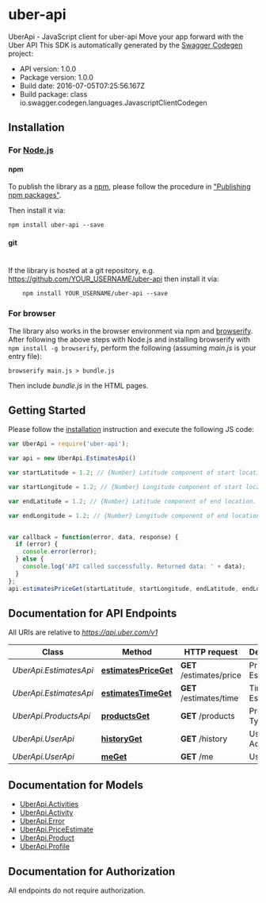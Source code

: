 # uber-api

UberApi - JavaScript client for uber-api
Move your app forward with the Uber API
This SDK is automatically generated by the [Swagger Codegen](https://github.com/swagger-api/swagger-codegen) project:

- API version: 1.0.0
- Package version: 1.0.0
- Build date: 2016-07-05T07:25:56.167Z
- Build package: class io.swagger.codegen.languages.JavascriptClientCodegen

## Installation

### For [Node.js](https://nodejs.org/)

#### npm

To publish the library as a [npm](https://www.npmjs.com/),
please follow the procedure in ["Publishing npm packages"](https://docs.npmjs.com/getting-started/publishing-npm-packages).

Then install it via:

```shell
npm install uber-api --save
```

#### git
#
If the library is hosted at a git repository, e.g.
https://github.com/YOUR_USERNAME/uber-api
then install it via:

```shell
    npm install YOUR_USERNAME/uber-api --save
```

### For browser

The library also works in the browser environment via npm and [browserify](http://browserify.org/). After following
the above steps with Node.js and installing browserify with `npm install -g browserify`,
perform the following (assuming *main.js* is your entry file):

```shell
browserify main.js > bundle.js
```

Then include *bundle.js* in the HTML pages.

## Getting Started

Please follow the [installation](#installation) instruction and execute the following JS code:

```javascript
var UberApi = require('uber-api');

var api = new UberApi.EstimatesApi()

var startLatitude = 1.2; // {Number} Latitude component of start location.

var startLongitude = 1.2; // {Number} Longitude component of start location.

var endLatitude = 1.2; // {Number} Latitude component of end location.

var endLongitude = 1.2; // {Number} Longitude component of end location.


var callback = function(error, data, response) {
  if (error) {
    console.error(error);
  } else {
    console.log('API called successfully. Returned data: ' + data);
  }
};
api.estimatesPriceGet(startLatitude, startLongitude, endLatitude, endLongitude, callback);

```

## Documentation for API Endpoints

All URIs are relative to *https://api.uber.com/v1*

Class | Method | HTTP request | Description
------------ | ------------- | ------------- | -------------
*UberApi.EstimatesApi* | [**estimatesPriceGet**](docs/EstimatesApi.md#estimatesPriceGet) | **GET** /estimates/price | Price Estimates
*UberApi.EstimatesApi* | [**estimatesTimeGet**](docs/EstimatesApi.md#estimatesTimeGet) | **GET** /estimates/time | Time Estimates
*UberApi.ProductsApi* | [**productsGet**](docs/ProductsApi.md#productsGet) | **GET** /products | Product Types
*UberApi.UserApi* | [**historyGet**](docs/UserApi.md#historyGet) | **GET** /history | User Activity
*UberApi.UserApi* | [**meGet**](docs/UserApi.md#meGet) | **GET** /me | User Profile


## Documentation for Models

 - [UberApi.Activities](docs/Activities.md)
 - [UberApi.Activity](docs/Activity.md)
 - [UberApi.Error](docs/Error.md)
 - [UberApi.PriceEstimate](docs/PriceEstimate.md)
 - [UberApi.Product](docs/Product.md)
 - [UberApi.Profile](docs/Profile.md)


## Documentation for Authorization

 All endpoints do not require authorization.

